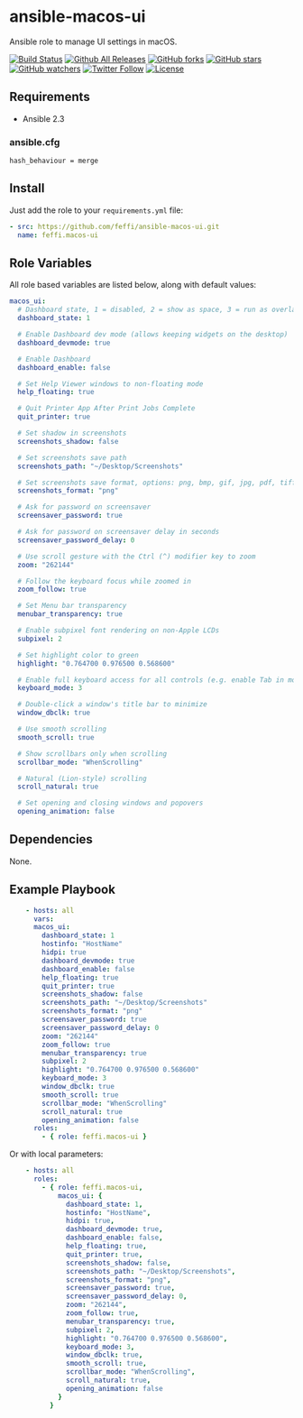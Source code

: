 # ansible-macos-ui
Ansible role to manage UI settings in macOS.

[![Build Status](https://img.shields.io/travis/feffi/ansible-macos-ui.svg)](https://travis-ci.org/feffi/ansible-macos-ui) [![Github All Releases](https://img.shields.io/github/downloads/feffi/ansible-macos-ui/total.svg)](https://github.com/feffi/ansible-macos-ui) [![GitHub forks](https://img.shields.io/github/forks/feffi/ansible-macos-ui.svg?style=social&label=Fork)](https://github.com/feffi/ansible-macos-ui) [![GitHub stars](https://img.shields.io/github/stars/feffi/ansible-macos-ui.svg?style=social&label=Star)](https://github.com/feffi/ansible-macos-ui) [![GitHub watchers](https://img.shields.io/github/watchers/feffi/ansible-macos-ui.svg?style=social&label=Watch)](https://github.com/feffi/ansible-macos-ui) [![Twitter Follow](https://img.shields.io/twitter/follow/feffi1.svg?style=social&label=Follow)](https://twitter.com/feffi1) [![License](http://img.shields.io/:license-mit-blue.svg)](https://github.com/feffi/ansible-macos-ui/blob/master/LICENSE)

## Requirements
- Ansible 2.3

### ansible.cfg
```
hash_behaviour = merge
```

## Install
Just add the role to your ``requirements.yml`` file:
```yaml
- src: https://github.com/feffi/ansible-macos-ui.git
  name: feffi.macos-ui
```

## Role Variables
All role based variables are listed below, along with default values:

```yaml
macos_ui:
  # Dashboard state, 1 = disabled, 2 = show as space, 3 = run as overlay
  dashboard_state: 1

  # Enable Dashboard dev mode (allows keeping widgets on the desktop)
  dashboard_devmode: true

  # Enable Dashboard
  dashboard_enable: false

  # Set Help Viewer windows to non-floating mode
  help_floating: true

  # Quit Printer App After Print Jobs Complete
  quit_printer: true

  # Set shadow in screenshots
  screenshots_shadow: false

  # Set screenshots save path
  screenshots_path: "~/Desktop/Screenshots"

  # Set screenshots save format, options: png, bmp, gif, jpg, pdf, tiff
  screenshots_format: "png"

  # Ask for password on screensaver
  screensaver_password: true

  # Ask for password on screensaver delay in seconds
  screensaver_password_delay: 0

  # Use scroll gesture with the Ctrl (^) modifier key to zoom
  zoom: "262144"

  # Follow the keyboard focus while zoomed in
  zoom_follow: true

  # Set Menu bar transparency
  menubar_transparency: true

  # Enable subpixel font rendering on non-Apple LCDs
  subpixel: 2

  # Set highlight color to green
  highlight: "0.764700 0.976500 0.568600"

  # Enable full keyboard access for all controls (e.g. enable Tab in modal dialogs)
  keyboard_mode: 3

  # Double-click a window's title bar to minimize
  window_dbclk: true

  # Use smooth scrolling
  smooth_scroll: true

  # Show scrollbars only when scrolling
  scrollbar_mode: "WhenScrolling"

  # Natural (Lion-style) scrolling
  scroll_natural: true

  # Set opening and closing windows and popovers
  opening_animation: false
```

## Dependencies
None.

## Example Playbook

```yaml
    - hosts: all
      vars:
      macos_ui:
        dashboard_state: 1
        hostinfo: "HostName"
        hidpi: true
        dashboard_devmode: true
        dashboard_enable: false
        help_floating: true
        quit_printer: true
        screenshots_shadow: false
        screenshots_path: "~/Desktop/Screenshots"
        screenshots_format: "png"
        screensaver_password: true
        screensaver_password_delay: 0
        zoom: "262144"
        zoom_follow: true
        menubar_transparency: true
        subpixel: 2
        highlight: "0.764700 0.976500 0.568600"
        keyboard_mode: 3
        window_dbclk: true
        smooth_scroll: true
        scrollbar_mode: "WhenScrolling"
        scroll_natural: true
        opening_animation: false
      roles:
        - { role: feffi.macos-ui }
```
Or with local parameters:

```yaml
    - hosts: all
      roles:
        - { role: feffi.macos-ui,
            macos_ui: {
              dashboard_state: 1,
              hostinfo: "HostName",
              hidpi: true,
              dashboard_devmode: true,
              dashboard_enable: false,
              help_floating: true,
              quit_printer: true,
              screenshots_shadow: false,
              screenshots_path: "~/Desktop/Screenshots",
              screenshots_format: "png",
              screensaver_password: true,
              screensaver_password_delay: 0,
              zoom: "262144",
              zoom_follow: true,
              menubar_transparency: true,
              subpixel: 2,
              highlight: "0.764700 0.976500 0.568600",
              keyboard_mode: 3,
              window_dbclk: true,
              smooth_scroll: true,
              scrollbar_mode: "WhenScrolling",
              scroll_natural: true,
              opening_animation: false
            }
          }
```

